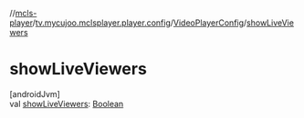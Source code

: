 //[mcls-player](../../../index.md)/[tv.mycujoo.mclsplayer.player.config](../index.md)/[VideoPlayerConfig](index.md)/[showLiveViewers](show-live-viewers.md)

# showLiveViewers

[androidJvm]\
val [showLiveViewers](show-live-viewers.md): [Boolean](https://kotlinlang.org/api/latest/jvm/stdlib/kotlin/-boolean/index.html)
